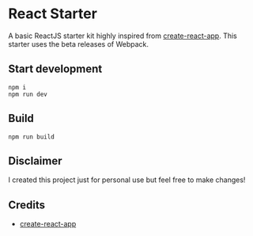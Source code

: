 # React Starter
A basic ReactJS starter kit highly inspired from [create-react-app](https://github.com/facebook/create-react-app).
This starter uses the beta releases of Webpack.

## Start development
    npm i
    npm run dev

## Build
    npm run build

## Disclaimer
I created this project just for personal use but feel free to make changes!

## Credits
* [create-react-app](https://github.com/facebook/create-react-app)
